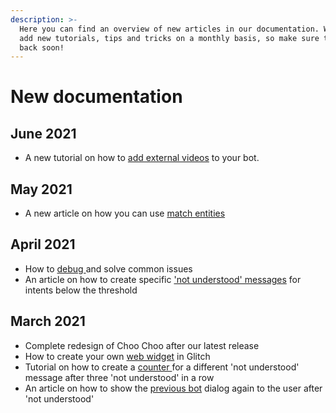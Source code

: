 ```yaml
---
description: >-
  Here you can find an overview of new articles in our documentation. We try to
  add new tutorials, tips and tricks on a monthly basis, so make sure to come
  back soon!
---
```


# New documentation

## June 2021

* A new tutorial on how to [add external videos](https://docs.chatlayer.ai/tips-and-best-practices/solving-bot-issues/3.-media-upload-not-working) to your bot.

## May 2021

* A new article on how you can use [match entities](../../understanding-users/natural-language-processing-nlp/synonym-entities/how-to-use-match-entities.md)

## April 2021

* How to [debug ](https://docs.chatlayer.ai/tips-and-best-practices/solving-bot-issues)and solve common issues
* An article on how to create specific ['not understood' messages](https://docs.chatlayer.ai/tips-and-best-practices/not-understood-bot-dialog/intent-recognition-below-threshold) for intents below the threshold

## March 2021

* Complete redesign of Choo Choo after our latest release 
* How to create your own [web widget](https://docs.chatlayer.ai/tutorials-1/web-widget-demo-page) in Glitch 
* Tutorial on how to create a [counter ](https://docs.chatlayer.ai/tips-and-best-practices/not-understood-bot-dialog/not-understood-counter)for a different 'not understood' message after three 'not understood' in a row
* An article on how to show the [previous bot](https://docs.chatlayer.ai/tips-and-best-practices/not-understood-bot-dialog/go-to-previous-bot-dialog) dialog again to the user after 'not understood'



